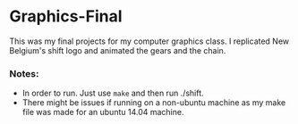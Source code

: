 Graphics-Final
==============

This was my final projects for my computer graphics class. I replicated New Belgium's shift logo and animated the gears and the chain.

### Notes:

- In order to run. Just use `make` and then run ./shift. 
- There might be issues if running on a non-ubuntu machine as my make file was made for an ubuntu 14.04 machine.

